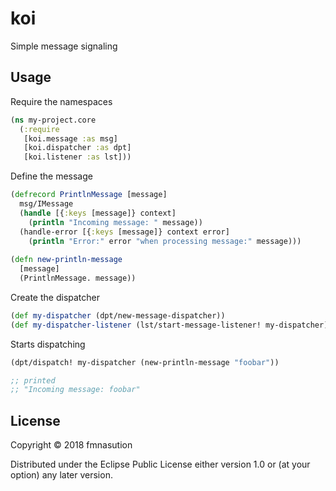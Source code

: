 # koi

Simple message signaling

## Usage

Require the namespaces
```clojure
(ns my-project.core
  (:require
   [koi.message :as msg]
   [koi.dispatcher :as dpt]
   [koi.listener :as lst]))
```

Define the message
```clojure
(defrecord PrintlnMessage [message]
  msg/IMessage
  (handle [{:keys [message]} context]
    (println "Incoming message: " message))
  (handle-error [{:keys [message]} context error]
    (println "Error:" error "when processing message:" message)))
    
(defn new-println-message
  [message]
  (PrintlnMessage. message))
```

Create the dispatcher
```clojure 
(def my-dispatcher (dpt/new-message-dispatcher))
(def my-dispatcher-listener (lst/start-message-listener! my-dispatcher))
```

Starts dispatching 
```clojure
(dpt/dispatch! my-dispatcher (new-println-message "foobar"))

;; printed
;; "Incoming message: foobar"
```

## License

Copyright © 2018 fmnasution

Distributed under the Eclipse Public License either version 1.0 or (at
your option) any later version.
